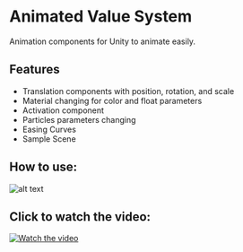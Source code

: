 # Animated Value System
Animation components for Unity to animate easily.

## Features

- Translation components with position, rotation, and scale
- Material changing for color and float parameters
- Activation component
- Particles parameters changing 
- Easing Curves
- Sample Scene

## How to use:

![alt text](https://i.imgur.com/y5hp2s2.png)

## Click to watch the video:
[![Watch the video](https://i.imgur.com/GQZxUAu.gif)](https://youtu.be/P_g2XDb-QSY)



